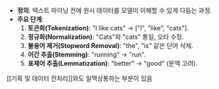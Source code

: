 - **정의**: 텍스트 마이닝 전에 원시 데이터를 모델이 이해할 수 있게 다듬는 과정.
- **주요 단계**:
    1. **토큰화(Tokenization)**: "I like cats" → ["I", "like", "cats"].
    2. **정규화(Normalization)**: "Cats"와 "cats" 통일, 오타 수정.
    3. **불용어 제거(Stopword Removal)**: "the", "is" 같은 단어 삭제.
    4. **어간 추출(Stemming)**: "running" → "run".
    5. **표제어 추출(Lemmatization)**: "better" → "good" (문맥 고려).

[[기획 및 데이터 전처리]]와도 일맥상통하는 부분이 있음